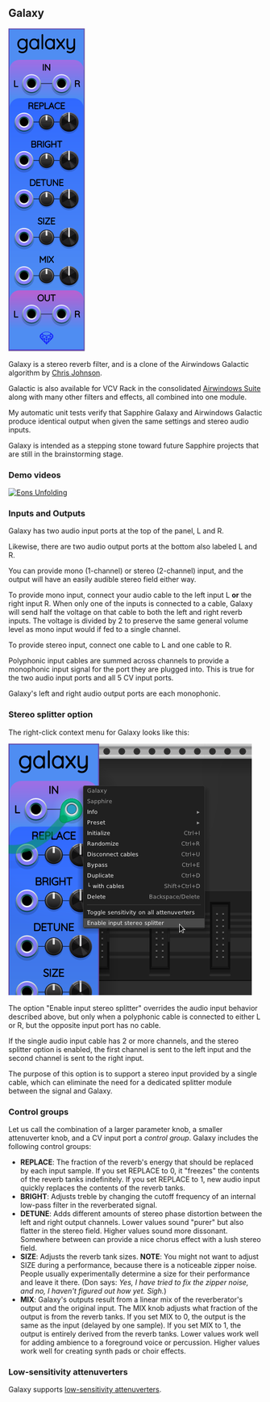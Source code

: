 ## Galaxy

![Galaxy](images/galaxy.png)

Galaxy is a stereo reverb filter, and is a clone of the Airwindows Galactic
algorithm by [Chris Johnson](https://github.com/airwindows/airwindows).

Galactic is also available for VCV Rack in the consolidated
[Airwindows Suite](https://library.vcvrack.com/Airwin2Rack/Airwin2Rack)
along with many other filters and effects, all combined into one module.

My automatic unit tests verify that Sapphire Galaxy and Airwindows Galactic
produce identical output when given the same settings and stereo audio inputs.

Galaxy is intended as a stepping stone toward future Sapphire projects that are still in the brainstorming stage.

### Demo videos

[![Eons Unfolding](https://img.youtube.com/vi/PVh3mgTHYFk/0.jpg)](https://www.youtube.com/watch?v=PVh3mgTHYFk)

### Inputs and Outputs

Galaxy has two audio input ports at the top of the panel, L and R.

Likewise, there are two audio output ports at the bottom also labeled L and R.

You can provide mono (1-channel) or stereo (2-channel) input,
and the output will have an easily audible stereo field either way.

To provide mono input, connect your audio cable to the left input L **or** the right input R.
When only one of the inputs is connected to a cable, Galaxy will send half the voltage
on that cable to both the left and right reverb inputs. The voltage is divided by 2
to preserve the same general volume level as mono input would if fed to a single channel.

To provide stereo input, connect one cable to L and one cable to R.

Polyphonic input cables are summed across channels to provide
a monophonic input signal for the port they are plugged into.
This is true for the two audio input ports and all 5 CV input ports.

Galaxy's left and right audio output ports are each monophonic.

### Stereo splitter option

The right-click context menu for Galaxy looks like this:

![Galaxy menu](images/galaxy_menu.png)

The option "Enable input stereo splitter" overrides the audio input behavior
described above, but only when a polyphonic cable is connected to either
L or R, but the opposite input port has no cable.

If the single audio input cable has 2 or more channels, and the stereo splitter
option is enabled, the first channel is sent to the left input and the second
channel is sent to the right input.

The purpose of this option is to support a stereo input provided by a single
cable, which can eliminate the need for a dedicated splitter module between
the signal and Galaxy.

### Control groups

Let us call the combination of a larger parameter knob, a smaller attenuverter knob,
and a CV input port a *control group*. Galaxy includes the following control groups:

* **REPLACE**: The fraction of the reverb's energy that should be replaced by each input sample. If you set REPLACE to 0, it "freezes" the contents of the reverb tanks indefinitely. If you set REPLACE to 1, new audio input quickly replaces the contents of the reverb tanks.
* **BRIGHT**: Adjusts treble by changing the cutoff frequency of an internal low-pass filter in the reverberated signal.
* **DETUNE**: Adds different amounts of stereo phase distortion between the left and right output channels. Lower values sound "purer" but also flatter in the stereo field. Higher values sound more dissonant. Somewhere between can provide a nice chorus effect with a lush stereo field.
* **SIZE**: Adjusts the reverb tank sizes. **NOTE**: You might not want to adjust SIZE during a performance, because there is a noticeable zipper noise. People usually experimentally determine a size for their performance and leave it there. (Don says: *Yes, I have tried to fix the zipper noise, and no, I haven't figured out how yet. Sigh.*)
* **MIX**: Galaxy's outputs result from a linear mix of the reverberator's output and the original input. The MIX knob adjusts what fraction of the output is from the reverb tanks. If you set MIX to 0, the output is the same as the input (delayed by one sample). If you set MIX to 1, the output is entirely derived from the reverb tanks. Lower values work well for adding ambience to a foreground voice or percussion. Higher values work well for creating synth pads or choir effects.

### Low-sensitivity attenuverters

Galaxy supports [low-sensitivity attenuverters](LowSensitivityAttenuverterKnobs.md).
